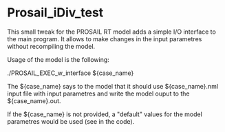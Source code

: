 # Prosail_iDiv_test

This small tweak for the PROSAIL RT model adds a simple I/O interface to the main program. It allows to make changes in the input parametres without recompiling the model.

Usage of the model is the following:

./PROSAIL_EXEC_w_interface ${case_name}

The ${case_name} says to the model that it should use ${case_name}.nml input file with input parametres and write the model ouput to the ${case_name}.out.

If the ${case_name} is not provided, a "default" values for the model parametres would be used (see in the code).

 
